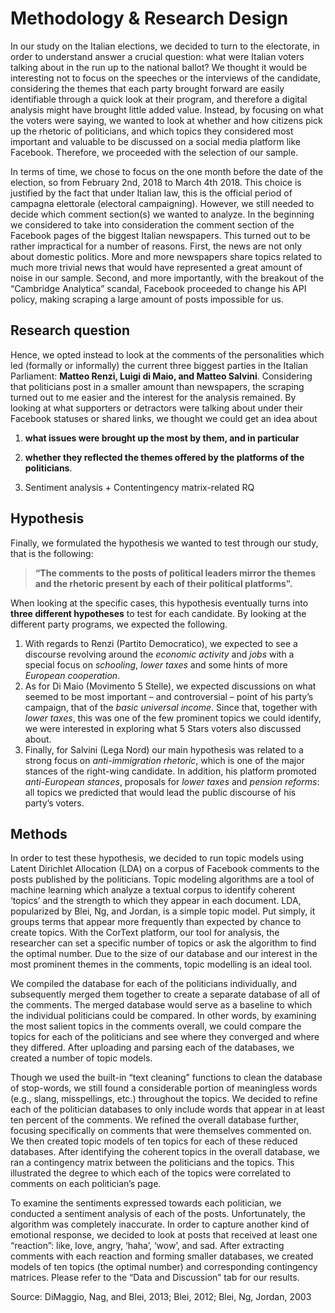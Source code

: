 # Methodology & Research Design

In our study on the Italian elections, we decided to turn to the electorate, in order to understand answer a crucial question: what were Italian voters talking about in the run up to the national ballot? We thought it would be interesting not to focus on the speeches or the interviews of the candidate, considering the themes that each party brought forward are easily identifiable through a quick look at their program, and therefore a digital analysis might have brought little added value. Instead, by focusing on what the voters were saying, we wanted to look at whether and how citizens pick up the rhetoric of politicians, and which topics they considered most important and valuable to be discussed on a social media platform like Facebook. Therefore, we proceeded with the selection of our sample.

In terms of time, we chose to focus on the one month before the date of the election, so from February 2nd, 2018 to March 4th 2018. This choice is justified by the fact that under Italian law, this is the official period of campagna elettorale (electoral campaigning). However, we still needed to decide which comment section(s) we wanted to analyze. In the beginning we considered to take into consideration the comment section of the Facebook pages of the biggest Italian newspapers. This turned out to be rather impractical for a number of reasons. First, the news are not only about domestic politics. More and more newspapers share topics related to much more trivial news that would have represented a great amount of noise in our sample. Second, and more importantly, with the breakout of the “Cambridge Analytica” scandal, Facebook proceeded to change his API policy, making scraping a large amount of posts impossible for us.

## Research question

Hence, we opted instead to look at the comments of the personalities which led (formally or informally) the current three biggest parties in the Italian Parliament: **Matteo Renzi, Luigi di Maio, and Matteo Salvini**. Considering that politicians post in a smaller amount than newspapers, the scraping turned out to me easier and the interest for the analysis remained. By looking at what supporters or detractors were talking about under their Facebook statuses or shared links, we thought we could get an idea about

1. **what issues were brought up the most by them, and in particular** 

2. **whether they reflected the themes offered by the platforms of the politicians**. 

3. Sentiment analysis + Contentingency matrix-related RQ

## Hypothesis 

Finally, we formulated the hypothesis we wanted to test through our study, that is the following: 

> **“The comments to the posts of political leaders mirror the themes and the rhetoric present by each of their political platforms".**

When looking at the specific cases, this hypothesis eventually turns into **three different hypotheses** to test for each candidate. By looking at the different party programs, we expected the following. 

1. With regards to Renzi (Partito Democratico), we expected to see a discourse revolving around the _economic activity_ and _jobs_ with a special focus on _schooling_, _lower taxes_ and some hints of more _European cooperation_. 
2. As for Di Maio (Movimento 5 Stelle), we expected discussions on what seemed to be most important – and controversial – point of his party’s campaign, that of the _basic universal income_. Since that, together with _lower taxes_, this was one of the few prominent topics we could identify, we were interested in exploring what 5 Stars voters also discussed about. 
3. Finally, for Salvini (Lega Nord) our main hypothesis was related to a strong focus on _anti-immigration rhetoric_, which is one of the major stances of the right-wing candidate. In addition, his platform promoted _anti-European stances_, proposals for _lower taxes_ and _pension reforms_: all topics we predicted that would lead the public discourse of his party’s voters.

## Methods 

In order to test these hypothesis, we decided to run topic models using Latent Dirichlet Allocation (LDA) on a corpus of Facebook comments to the posts published by the politicians. Topic modeling algorithms are a tool of machine learning which analyze a textual corpus to identify coherent ‘topics’ and the strength to which they appear in each document. LDA, popularized by Blei, Ng, and Jordan, is a simple topic model. Put simply, it groups terms that appear more frequently than expected by chance to create topics. With the CorText platform, our tool for analysis, the researcher can set a specific number of topics or ask the algorithm to find the optimal number. Due to the size of our database and our interest in the most prominent themes in the comments, topic modelling is an ideal tool.

We compiled the database for each of the politicians individually, and subsequently merged them together to create a separate database of all of the comments. The merged database would serve as a baseline to which the individual politicians could be compared. In other words, by examining the most salient topics in the comments overall, we could compare the topics for each of the politicians and see where they converged and where they differed. After uploading and parsing each of the databases, we created a number of topic models. 

Though we used the built-in “text cleaning” functions to clean the database of stop-words, we still found a considerable portion of meaningless words (e.g., slang, misspellings, etc.) throughout the topics. We decided to refine each of the politician databases to only include words that appear in at least ten percent of the comments. We refined the overall database further, focusing specifically on comments that were themselves commented on. We then created topic models of ten topics for each of these reduced databases. After identifying the coherent topics in the overall database, we ran a contingency matrix between the politicians and the topics. This illustrated the degree to which each of the topics were correlated to comments on each politician’s page.

To examine the sentiments expressed towards each politician, we conducted a sentiment analysis of each of the posts. Unfortunately, the algorithm was completely inaccurate. In order to capture another kind of emotional response, we decided to look at posts that received at least one “reaction”: like, love, angry, ‘haha’, ‘wow’, and sad. After extracting comments with each reaction and forming smaller databases, we created models of ten topics (the optimal number) and corresponding contingency matrices. Please refer to the “Data and Discussion” tab for our results. 

Source: DiMaggio, Nag, and Blei, 2013; Blei, 2012; Blei, Ng, Jordan, 2003

